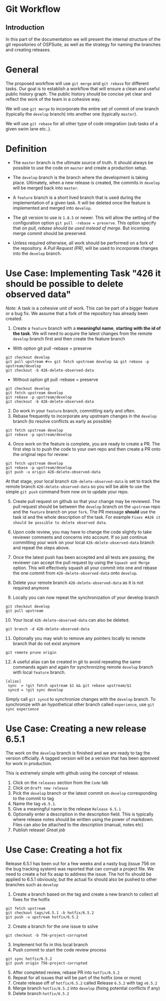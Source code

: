 # Git Workflow

## Introduction

In this part of the documentation we will present the internal structure of the git repositories of OSPSuite, as well as the strategy for naming the branches and creating releases.

# General

The proposed workflow will use `git merge` and `git rebase` for different tasks. Our goal is to establish a workflow that will ensure a clean and useful public history graph. The public history should be concise yet clear and reflect the work of the team in a cohesive way.

We will use `git merge` to incorporate the entire set of commit of one branch (typically the `develop` branch) into another one (typically `master`). 

We will use `git rebase` for all other type of code integration (sub tasks of a given swim lane etc..). 

# Definition
* The `master` branch is the ultimate source of truth. It should always be possible to use the code on `master` and create a production setup. 

* The `develop` branch is the branch where the development is taking place. Ultimately, when a new release is created, the commits in `develop` will be merged back into `master`.

* A `feature` branch is a short lived branch that is used during the implementation of a given task. It will be deleted once the feature is implemented and merged into `develop`.

* The git version to use is `1.8.5` or newer. This will allow the setting of the configuration option `git pull -rebase = preserve`. This option specify that _on pull, rebase should be used instead of merge_. But incoming merge commit should be preserved.

* Unless required otherwise, all work should be performed on a fork of the repository. A _Pull Request (PR)_, will be used to incorporate changes into the `develop` branch.

# Use Case: Implementing Task "426 it should be possible to delete observed data"
_Note:_ A task is a cohesive unit of work. This can be part of a bigger feature or a bug fix. We assume that a fork of the repository has already been created.

1. Create a `feature` branch with a **meaningful name**, **starting with the id of the task**. We will need to acquire the latest changes from the remote `develop` branch first and then create the feature branch
  * With option  git pull -rebase = preserve
  ```
  git checkout develop
  git pull upstream #<= git fetch upstream develop && git rebase -p upstream/develop
  git checkout -b 426-delete-observed-data
  ```
  * Without option  git pull -rebase = preserve
  ```
  git checkout develop
  git fetch upstream develop
  git rebase -p upstream/develop
  git checkout -b 426-delete-observed-data
  ```
2. Do work in your `feature` branch, committing early and often. 
3. Rebase frequently to incorporate any upstream changes in the `develop` branch (to resolve conflicts as early as possible)
 ```
 git fetch upstream develop
 git rebase -p upstream/develop
 ```
4. Once work on the feature is complete, you are ready to create a PR. The first step is to push the code to your own repo and then create a PR onto the original repo for review:
 ```
 git fetch upstream develop
 git rebase -p upstream/develop
 git push -u origin 426-delete-observed-data
 ```

 At that stage, your local branch `426-delete-observed-data` is set to track the remote branch `426-delete-observed-data` so you will be able to use the simple `git push` command from now on to update your repo.

5. Create pull request on github so that your change may be reviewed. The pull request should be between the `develop` branch on the `upstream` repo and the `feature` branch on your `fork`. The PR message **should** use the task id and the whole description of the task. For example `Fixes #426 it should be possible to delete observed data`.

6. Upon code review, you may have to change the code slightly to take reviewer comments and concerns into account. If so just continue committing your work on your local `426-delete-observed-data` branch and repeat the steps above. 

7. Once the latest push has been accepted and all tests are passing, the reviewer can accept the pull request by using the `Squash and Merge` option. This will effectively squash all your commit into one and rebase the one commit from `426-delete-observed-data` onto `develop`.

8. Delete your remote branch `426-delete-observed-data` as it is not required anymore

9. Locally you can now repeat the synchronization of your develop branch
  ```
  git checkout develop
  git pull upstream
  ```
10. Your local `426-delete-observed-data` can also be deleted. 
 ```
 git branch -d 426-delete-observed-data
 ```
11. Optionally you may wish to remove any pointers locally to remote branch that do not exist anymore
 ```
 git remote prune origin
 ```
12. A useful alias can be created in git to avoid repeating the same commands again and again for synchronizing remote `develop` branch with local `feature` branch.

 ```
 [alias]
  sync  = !git fetch upstream $1 && git rebase upstream/$1
  syncd = !git sync develop
 ```
 Simply call `git syncd` to synchronize changes with the `develop` branch. To synchronize with an hypothetical other branch called `experience`, use `git sync experience`

# Use Case: Creating a new release 6.5.1
The work on the `develop` branch is finished and we are ready to tag the version officially. A tagged version will be a version that has been approved for work in production.

This is extremely simple with github using the concept of release. 

1. Click on the `releases` section from the `Code` tab
1. Click on `Draft new release`
1. Pick the `develop` branch or the latest commit on `develop` corresponding to the commit to tag
1. Name the tag `v6.5.1`. 
1. Give a meaningful name to the release `Release 6.5.1`
1. Optionally enter a description in the description field. This is typically where release notes should be written using the power of markdown. Files can also be attached to the description (manual, notes etc)
1. Publish release! _Great job_ 
 

# Use Case: Creating a hot fix
Release 6.5.1 has been out for a few weeks and a nasty bug (issue 756 on the bug tracking system) was reported that can corrupt a project file. We need to create a hot fix asap to address the issue. The hot fix should be applied to 6.5.1 obviously, but the actual fix should also be pushed to other branches such as `develop`

1. Create a branch based on the tag and create a new branch to collect all fixes for the hotfix
 ```
 git fetch upstream
 git checkout tags/v6.5.1 -b hotfix/6.5.2
 git push -u upstream hotfix/6.5.2
 ```

2. Create a branch for the one issue to solve 
 ```
 git checkout -b 756-project-corrupted
 ```

3. Implement hot fix in this local branch
4. Push commit to start the code review process

 ```
 git sync hotfix/6.5.2
 git push origin 756-project-corrupted
 ```
5. After completed review, rebase PR into `hotfix/6.5.2`
6. Repeat for all issues that will be part of the hotfix (one or more)
7. Create release off of `hotfix/6.5.2` called Release `6.5.2` with tag `v6.5.2`
8. Merge branch `hotfix/6.5.2` into `develop` (fixing potential conflicts if any)
9. Delete branch `hotfix/6.5.2` 
